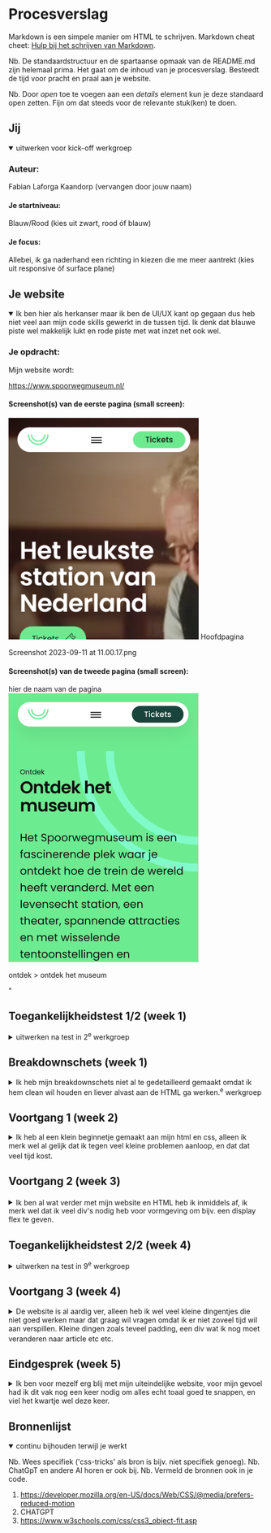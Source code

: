 # Procesverslag
Markdown is een simpele manier om HTML te schrijven.
Markdown cheat cheet: [Hulp bij het schrijven van Markdown](https://github.com/adam-p/markdown-here/wiki/Markdown-Cheatsheet).

Nb. De standaardstructuur en de spartaanse opmaak van de README.md zijn helemaal prima. Het gaat om de inhoud van je procesverslag. Besteedt de tijd voor pracht en praal aan je website.

Nb. Door *open* toe te voegen aan een *details* element kun je deze standaard open zetten. Fijn om dat steeds voor de relevante stuk(ken) te doen.





## Jij

<details open>
  <summary>uitwerken voor kick-off werkgroep</summary>

  ### Auteur:
  Fabian Laforga Kaandorp (vervangen door jouw naam)

  #### Je startniveau:
  Blauw/Rood (kies uit zwart, rood óf blauw)

  #### Je focus:
  Allebei, ik ga naderhand een richting in kiezen die me meer aantrekt (kies uit responsive óf surface plane)

</details>





## Je website

<details open>
  <summary>Ik ben hier als herkanser maar ik ben de UI/UX kant op gegaan dus heb niet veel aan mijn code skills gewerkt in de tussen tijd. Ik denk dat blauwe piste wel makkelijk lukt en rode piste met wat inzet net ook wel.</summary>

  ### Je opdracht:
 Mijn website wordt:

https://www.spoorwegmuseum.nl/



  #### Screenshot(s) van de eerste pagina (small screen):

  <img src="readme-images/Screenshot 2023-09-11 at 10.58.20.png" width="375px" alt="omschrijving van de pagina">
Hoofdpagina


Screenshot 2023-09-11 at 11.00.17.png
  #### Screenshot(s) van de tweede pagina (small screen):
  hier de naam van de pagina
  <img src="readme-images/Screenshot 2023-09-11 at 11.00.17.png" width="375px" alt="omschrijving van de pagina">

  ontdek > ontdek het museum

  "

</details>



## Toegankelijkheidstest 1/2 (week 1)

<details>
  <summary>uitwerken na test in 2<sup>e</sup> werkgroep</summary>

  ### Bevindingen
  Lijst met je bevindingen die in de test naar voren kwamen:

</details>



## Breakdownschets (week 1)

<details>
  <summary>Ik heb mijn breakdownschets niet al te gedetailleerd gemaakt omdat ik hem clean wil houden en liever alvast aan de HTML ga werken.<sup>e</sup> werkgroep</summary>

  ### de hele pagina:
  <img src="readme-images/Hoofdpagina_Breakdownschets.png" width="375px" alt="breakdown van de hele pagina">

  ### dynamisch deel (bijv menu):
  <img src="readme-images/Screenshot 2023-09-11 at 11.07.49.png" width="375px" alt="breakdown van een dynamisch deel">

  ### wellicht nog een dynamisch deel (bijv filter):
  <img src="readme-images/dummy-plaatje.jpg" width="375px" alt="breakdown van nog een dynamisch deel">

</details>





## Voortgang 1 (week 2)

<details>
  <summary>Ik heb al een klein beginnetje gemaakt aan mijn html en css, alleen ik merk wel al gelijk dat ik tegen veel kleine problemen aanloop, en dat dat veel tijd kost.<sup></sup></summary>

  ### Stand van zaken
  De breakdownschetsen maken en voorbereidingen gingen erg soepel, maar toen ik echt moest gaan coderen ging het wat moeilijker. (neem ook screenshots op van delen van je website en code)


  ### Agenda voor meeting
  samen met je groepje opstellen

  | student 1      | student 2          | student 3    | student 4        |
  | ---            | ---                | ---          | ---              |
  | dit bespreken  | en dit             | en ik dit    | en dan ik dat    |
  | en dat ook nog | dit als er tijd is | nog een punt | dit wil ik zeker |
  | ...            | ...                | ...          | ...              |


  ### Verslag van meeting
  hier na afloop snel de uitkomsten van de meeting vastleggen

  - Beter eerst alle HTML afmaken en daarna alle CSS , inplaats van andersom.
  - Ik had een vraag over mijn filmpje, maar dat is nu gellukig opgelost.
  -
  - ...

</details>





## Voortgang 2 (week 3)

<details>
  <summary><sup></sup> Ik ben al wat verder met mijn website en HTML heb ik inmiddels af, ik merk wel dat ik veel div's nodig heb voor vormgeving om bijv. een display flex te geven.</summary>

  ### Stand van zaken
  Ik had wat moeite met de parrallax functie, en doordat mijn image doorliep van de viewport gingen alle breedtes van foto's verkeerd en dat kostte veel tijd om te debuggen. ik ben blij over mijn header en mijn filmpje voor achtergrond. (neem ook screenshots op van delen van je website en code)


  ### Agenda voor meeting
  samen met je groepje opstellen

  | student 1      | student 2          | student 3    | student 4        |
  | ---            | ---                | ---          | ---              |
  | dit bespreken  | en dit             | en ik dit    | en dan ik dat    |
  | en dat ook nog | dit als er tijd is | nog een punt | dit wil ik zeker |
  | ...            | ...                | ...          | ...              |


  ### Verslag van meeting
  hier na afloop snel de uitkomsten van de meeting vastleggen

  - Met hulp van de student assistent heb ik mijn bug gefixt en heb ik de parrallax functie soepel laten lopen.
  - Ik heb ook gellukig een tip gehad, want ik moest een bepaalde functie niet gebruiken bij de meta gedeelte, dus gelukkig heb ik dat nu ver van te voren gefixt.
  - nog een punt
- ...

</details>





## Toegankelijkheidstest 2/2 (week 4)

<details>
  <summary>uitwerken na test in 9<sup>e</sup> werkgroep</summary>

  ### Bevindingen
  Lijst met je bevindingen die in de test naar voren kwamen (geef ook aan wat er verbeterd is):
- Als je via de h1 naar de h2 gaat springen dan mis je een gedeelte alleen ik zou niet weten hoe ik dat zou kunnen veranderen, want je kunt niet zomaar iets een h2 geven.

- hij zegt bij het filmpje unable to play media, maar moet ik hier iets aan doen of kan dat niet?

- Toen een door alle h1-h2 etc. door scroll met de screenreader ging dat goed en de volgerde waarin de headers staan zijn ook logisch

- toen ik door alle linkjes ging vond ik dat ook al best wel goed gaan, elk linkje legt simpel en kort uit wat het doet en waar je naartoegaat


Bij de WGAE checklist
- Alleen mijn h1 had een lage contrast waarde voor de rest waren de rest van de teksten prima.

- Bij dark modus veranderdt de website niet mee en gebeurt er niks.
- Bij increase contrast gebeurt er ook niks.
- Bij Reduce motion gebeurt er wel iets alleen gaat de hele website ook door elkaar.
</details>





## Voortgang 3 (week 4)

<details>
  <summary>De website is al aardig ver, alleen heb ik wel veel kleine dingentjes die niet goed werken maar dat graag wil vragen omdat ik er niet zoveel tijd wil aan verspillen. Kleine dingen zoals teveel padding, een div wat ik nog moet veranderen naar article etc etc.<sup></sup> </summary>

  ### Stand van zaken
  Ik moet een heleboel css veranderen omdat ik alles boven de fold boven in de main moet zetten en niet in de main. (neem ook screenshots op van delen van je website en code)


  ### Agenda voor meeting
  samen met je groepje opstellen

  | student 1      | student 2          | student 3    | student 4        |
  | ---            | ---                | ---          | ---              |
  | dit bespreken  | en dit             | en ik dit    | en dan ik dat    |
  | en dat ook nog | dit als er tijd is | nog een punt | dit wil ik zeker |
  | ...            | ...                | ...          | ...              |


  ### Verslag van meeting
  hier na afloop snel de uitkomsten van de meeting vastleggen

  - Zet geen class op body maar op sections etc..
  - Gebruik articles en geen divs
  - nog een punt
  - ...

</details>





## Eindgesprek (week 5)

<details>
  <summary>Ik ben voor mezelf erg blij met mijn uiteindelijke website, voor mijn gevoel had ik dit vak nog een keer nodig om alles echt toaal goed te snappen, en viel het kwartje wel deze keer.</summary>

  ### Je uitkomst - karakteristiek screenshots:
  <img src="..//readme-images/slider.foto.png" width="375px" alt="uitomst opdracht 1">


  ### Dit ging goed/Heb ik geleerd:
  De prefer reduce functie heb ik geleerd.

  <img src="..//readme-images/spoorwegfotobewegend.png" width="375px" alt="top">


  ### Dit was lastig/Is niet gelukt:
  De scrollbar bij de carousel hidden maken omdat hij er niet zo mooi uitziet

  <img src="..//readme-images/scrollbar.png" width="375px" alt="bummer">
</details>





## Bronnenlijst

<details open>
  <summary>continu bijhouden terwijl je werkt</summary>

  Nb. Wees specifiek ('css-tricks' als bron is bijv. niet specifiek genoeg).
  Nb. ChatGpT en andere AI horen er ook bij.
  Nb. Vermeld de bronnen ook in je code.

  1. https://developer.mozilla.org/en-US/docs/Web/CSS/@media/prefers-reduced-motion
  2. CHATGPT
  3. https://www.w3schools.com/css/css3_object-fit.asp

</details>
